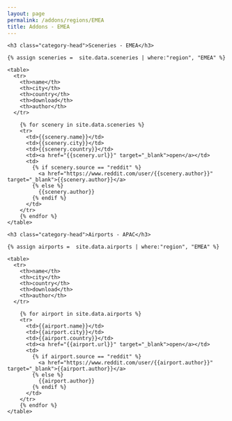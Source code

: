 ```yaml
---
layout: page
permalink: /addons/regions/EMEA
title: Addons - EMEA
---
```



<div id="archives">
  <div class="archive-group">

    <h3 class="category-head">Sceneries - EMEA</h3>
    
    {% assign sceneries =  site.data.sceneries | where:"region", "EMEA" %}

    <table>
      <tr>
        <th>name</th>
        <th>city</th>
        <th>country</th>
        <th>download</th>
        <th>author</th>
      </tr>
 
        {% for scenery in site.data.sceneries %}
        <tr>
          <td>{{scenery.name}}</td>
          <td>{{scenery.city}}</td>
          <td>{{scenery.country}}</td>          
          <td><a href="{{scenery.url}}" target="_blank">open</a></td>
          <td>
            {% if scenery.source == "reddit" %}
              <a href="https://www.reddit.com/user/{{scenery.author}}" target="_blank">{{scenery.author}}</a>
            {% else %}
              {{scenery.author}}
            {% endif %}
          </td>          
        </tr>
        {% endfor %}  
    </table> 
  </div>
</div>


<div id="archives">
  <div class="archive-group">

    <h3 class="category-head">Airports - APAC</h3>
    
    {% assign airports =  site.data.airports | where:"region", "EMEA" %}

    <table>
      <tr>
        <th>name</th>
        <th>city</th>
        <th>country</th>
        <th>download</th>
        <th>author</th>
      </tr>
 
        {% for airport in site.data.airports %}
        <tr>
          <td>{{airport.name}}</td>
          <td>{{airport.city}}</td>
          <td>{{airport.country}}</td>          
          <td><a href="{{airport.url}}" target="_blank">open</a></td>
          <td>
            {% if airport.source == "reddit" %}
              <a href="https://www.reddit.com/user/{{airport.author}}" target="_blank">{{airport.author}}</a>
            {% else %}
              {{airport.author}}
            {% endif %}
          </td>          
        </tr>
        {% endfor %}  
    </table> 
  </div>
</div>
